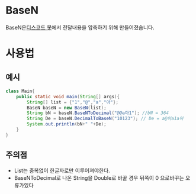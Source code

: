 # BaseN

BaseN은[디스코드 봇](https://discord.com/oauth2/authorize?client_id=852699897924026378&permissions=3533904&scope=bot)에서 전달내용을 압축하기 위해 만들어졌습니다.

# 사용법


## 예시 

```java
class Main{
    public static void main(String[] args){
        String[] list = {"1","@","a","아"};
        BaseN baseN = new BaseN(list);
        String bN = baseN.BaseNToDecimal("@@a아1"); //bN = 364
        String De = baseN.DecimalToBaseN("10123"); // De = a@아a1a아
        System.out.println(bN+" "+De);
    }
}
```
## 주의점

* List는 중복없이 한글자로만 이루어져야한다.
* BaseNToDecimal로 나온 String을 Double로 바꿀 경우 뒤쪽이 0 으로바꾸는 오류가있다 
